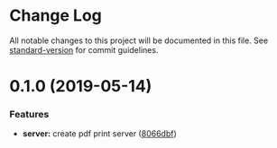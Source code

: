 # Change Log

All notable changes to this project will be documented in this file. See [standard-version](https://github.com/conventional-changelog/standard-version) for commit guidelines.

<a name="0.1.0"></a>
# 0.1.0 (2019-05-14)


### Features

* **server:** create pdf print server ([8066dbf](https://github.com/Karnott/pdf-print-server/commit/8066dbf))
